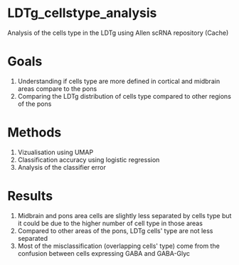 # LDTg_cellstype_analysis

Analysis of the cells type in the LDTg using Allen scRNA repository (Cache)

# Goals
1) Understanding if cells type are more defined in cortical and midbrain areas compare to the pons
2) Comparing the LDTg distribution of cells type compared to other regions of the pons

# Methods
1) Vizualisation using UMAP
2) Classification accuracy using logistic regression
3) Analysis of the classifier error

# Results
1) Midbrain and pons area cells are slightly less separated by cells type but it could be due to the higher number of cell type in those areas
2) Compared to other areas of the pons, LDTg cells' type are not less separated
3) Most of the misclassification (overlapping cells' type) come from the confusion between cells expressing GABA and GABA-Glyc

